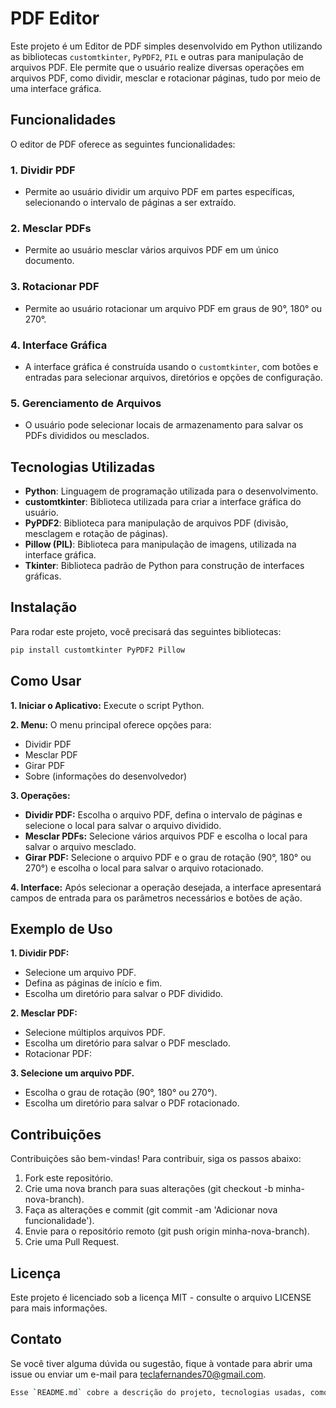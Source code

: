 # PDF Editor

Este projeto é um Editor de PDF simples desenvolvido em Python utilizando as bibliotecas `customtkinter`, `PyPDF2`, `PIL` e outras para manipulação de arquivos PDF. Ele permite que o usuário realize diversas operações em arquivos PDF, como dividir, mesclar e rotacionar páginas, tudo por meio de uma interface gráfica.

## Funcionalidades

O editor de PDF oferece as seguintes funcionalidades:

### 1. **Dividir PDF**
   - Permite ao usuário dividir um arquivo PDF em partes específicas, selecionando o intervalo de páginas a ser extraído.
   
### 2. **Mesclar PDFs**
   - Permite ao usuário mesclar vários arquivos PDF em um único documento.
   
### 3. **Rotacionar PDF**
   - Permite ao usuário rotacionar um arquivo PDF em graus de 90°, 180° ou 270°.
   
### 4. **Interface Gráfica**
   - A interface gráfica é construída usando o `customtkinter`, com botões e entradas para selecionar arquivos, diretórios e opções de configuração.

### 5. **Gerenciamento de Arquivos**
   - O usuário pode selecionar locais de armazenamento para salvar os PDFs divididos ou mesclados.

## Tecnologias Utilizadas

- **Python**: Linguagem de programação utilizada para o desenvolvimento.
- **customtkinter**: Biblioteca utilizada para criar a interface gráfica do usuário.
- **PyPDF2**: Biblioteca para manipulação de arquivos PDF (divisão, mesclagem e rotação de páginas).
- **Pillow (PIL)**: Biblioteca para manipulação de imagens, utilizada na interface gráfica.
- **Tkinter**: Biblioteca padrão de Python para construção de interfaces gráficas.

## Instalação

Para rodar este projeto, você precisará das seguintes bibliotecas:

```bash
pip install customtkinter PyPDF2 Pillow
```

## Como Usar

**1. Iniciar o Aplicativo:** Execute o script Python.

**2. Menu:** O menu principal oferece opções para:
- Dividir PDF
- Mesclar PDF
- Girar PDF
- Sobre (informações do desenvolvedor)

**3. Operações:**

- **Dividir PDF:** Escolha o arquivo PDF, defina o intervalo de páginas e selecione o local para salvar o arquivo dividido.
- **Mesclar PDFs:** Selecione vários arquivos PDF e escolha o local para salvar o arquivo mesclado.
- **Girar PDF:** Selecione o arquivo PDF e o grau de rotação (90°, 180° ou 270°) e escolha o local para salvar o arquivo rotacionado.

**4. Interface:** Após selecionar a operação desejada, a interface apresentará campos de entrada para os parâmetros necessários e botões de ação.

## Exemplo de Uso

**1. Dividir PDF:**

- Selecione um arquivo PDF.
- Defina as páginas de início e fim.
- Escolha um diretório para salvar o PDF dividido.

**2. Mesclar PDF:**

- Selecione múltiplos arquivos PDF.
- Escolha um diretório para salvar o PDF mesclado.
- Rotacionar PDF:

**3. Selecione um arquivo PDF.**

- Escolha o grau de rotação (90°, 180° ou 270°).
- Escolha um diretório para salvar o PDF rotacionado.

## Contribuições

Contribuições são bem-vindas! Para contribuir, siga os passos abaixo:

1. Fork este repositório.
2. Crie uma nova branch para suas alterações (git checkout -b minha-nova-branch).
3. Faça as alterações e commit (git commit -am 'Adicionar nova funcionalidade').
4. Envie para o repositório remoto (git push origin minha-nova-branch).
5. Crie uma Pull Request.

## Licença

Este projeto é licenciado sob a licença MIT - consulte o arquivo LICENSE para mais informações.

## Contato

Se você tiver alguma dúvida ou sugestão, fique à vontade para abrir uma issue ou enviar um e-mail para [teclafernandes70@gmail.com](teclafernandes70@gmail.com).

```bash
Esse `README.md` cobre a descrição do projeto, tecnologias usadas, como instalar e usar o programa, e ainda fornece detalhes sobre como colaborar no projeto. Certifique-se de ajustar os detalhes de contato e qualquer outra informação específica do seu projeto.
```